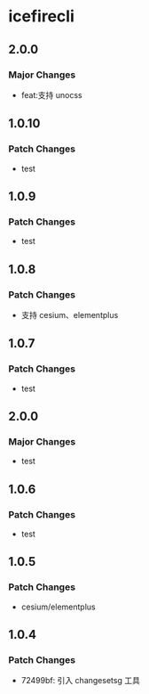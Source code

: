 # icefirecli

## 2.0.0

### Major Changes

- feat:支持 unocss

## 1.0.10

### Patch Changes

- test

## 1.0.9

### Patch Changes

- test

## 1.0.8

### Patch Changes

- 支持 cesium、elementplus

## 1.0.7

### Patch Changes

- test

## 2.0.0

### Major Changes

- test

## 1.0.6

### Patch Changes

- test

## 1.0.5

### Patch Changes

- cesium/elementplus

## 1.0.4

### Patch Changes

- 72499bf: 引入 changesetsg 工具
